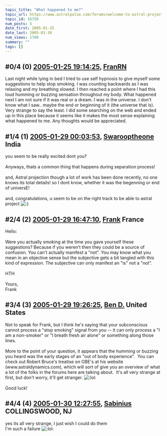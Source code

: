 ```yaml
---
topic_title: "What happened to me?"
topic_url: https://www.astralpulse.com/forums/welcome-to-astral-projection-experiences!/what-happened-to-me-16756
topic_id: 16756
num_posts: 5
date_first: 2005-01-25
date_last: 2005-01-30
num_views: 1700
summary: ""
tags: []
---
```


## \#0/4 (0) [2005-01-25 19:14:25](https://www.astralpulse.com/forums/index.php?msg=144954), [FranRN](https://www.astralpulse.com/forums/profile/?u=8156)  ##
<section>
Last night while lying in bed I tried to use self hypnosis to give myself some suggestions to help stop smoking. I was counting backwards as I was relaxing and my breathing slowed. I then reached a point where I had this loud humming or buzzing sensation throughout my body. What happened next I am not sure if it was real or a dream. I was in the universe. I don't know what I saw.. maybe the end or beginning of it (the universe that is). Very strange to say the least. I did some searching on the web and ended up in this place because it seems like it makes the most sense explaining what happened to me. Any thoughts would be appreciated.
</section>

## \#1/4 (1) [2005-01-29 00:03:53](https://www.astralpulse.com/forums/index.php?msg=145629), [Swarooptheone](https://www.astralpulse.com/forums/profile/?u=8185) India ##
<section>
you seem to be really excited dont you?
<br>
<br>
Anyways, thats a common thing that happens during separation process!
<br>
<br>
and, Astral projection though a lot of work has been done recently, no one knows its total details! so I dont know, whether it was the begenning or end of universE!
<br>
<br>
and, congratulations, u seem to be on the right track to be able to astral project
<img alt=":)" class="smiley" src="https://www.astralpulse.com/forums/Smileys/fugue/smiley.png" title="Smiley"/>
</section>

## \#2/4 (2) [2005-01-29 16:47:10](https://www.astralpulse.com/forums/index.php?msg=145750), [Frank](https://www.astralpulse.com/forums/profile/?u=359) France ##
<section>
Hello:
<br>
<br>
Were you actually smoking at the time you gave yourself these suggestions? Because if you weren't then they could be a source of confusion. You can't actually manifest a "not". You may know what you mean in an objective sense but the subjective gets a bit tangled with this kind of expression. The subjective can only manifest an "is" not a "not".
<br>
<br>
HTH
<br>
<br>
Yours,
<br>
Frank
</section>

## \#3/4 (3) [2005-01-29 19:26:25](https://www.astralpulse.com/forums/index.php?msg=145779), [Ben D.](https://www.astralpulse.com/forums/profile/?u=7090) United States ##
<section>
Not to speak for Frank, but I think he's saying that your subconscious cannot process a "stop smoking" signal from you -- it can only process a "I am a non-smoker" or "I breath fresh air alone" or something along those lines.
<br>
<br>
More to the point of your question, it appears that the humming or buzzing you heard was the early stages of an "out of body experience".  You can check out Robert Bruce's treatise on OBE's at his website (www.astraldynamics.com), which will sort of give you an overview of what a lot of the folks in the forums here are talking about.  It's all very strange at first, but don't worry, it'll get stranger.
<img alt=":lol:" class="smiley" src="https://www.astralpulse.com/forums/Smileys/fugue/cheesy.png" title="Cheesy"/>
<br>
<br>
Good luck!
</section>

## \#4/4 (4) [2005-01-30 12:27:55](https://www.astralpulse.com/forums/index.php?msg=145870), [Sabinius](https://www.astralpulse.com/forums/profile/?u=8035) COLLINGSWOOD, NJ ##
<section>
yes its all very strange, I just wish I could do them
<br>
I'm such a failure
<img alt=":lol:" class="smiley" src="https://www.astralpulse.com/forums/Smileys/fugue/cheesy.png" title="Cheesy"/>
</section>